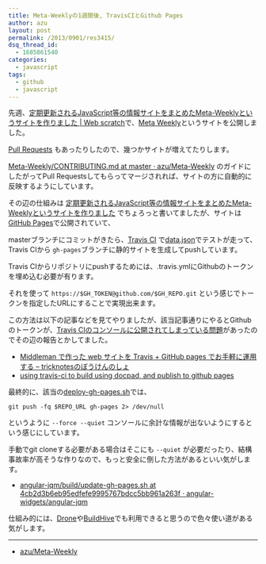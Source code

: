 ```yaml
---
title: Meta-Weeklyの1週間後, TravisCIとGithub Pages
author: azu
layout: post
permalink: /2013/0901/res3415/
dsq_thread_id:
  - 1685861540
categories:
  - javascript
tags:
  - github
  - javascript
---
```

先週、[定期更新されるJavaScript等の情報サイトをまとめたMeta-Weeklyというサイトを作りました | Web scratch][1]で、[Meta Weekly][2]というサイトを公開しました。

[Pull Requests][3] もあったりしたので、幾つかサイトが増えてたりします。

[Meta-Weekly/CONTRIBUTING.md at master · azu/Meta-Weekly][4] のガイドにしたがってPull Requestsしてもらってマージされれば、サイトの方に自動的に反映するようにしています。

その辺の仕組みは [定期更新されるJavaScript等の情報サイトをまとめたMeta-Weeklyというサイトを作りました][1] でちょろっと書いてましたが、サイトは[GitHub Pages][5]で公開されていて、

masterブランチにコミットがきたら、[Travis CI][6] で[data.json][7]でテストが走って、Travis CIから `gh-pages`ブランチに静的サイトを生成してpushしています。

Travis CIからリポジトリにpushするためには、.travis.ymlにGithubのトークンを埋め込む必要が有ります。

それを使って `https://$GH_TOKEN@github.com/$GH_REPO.git` という感じでトークンを指定したURLにすることで実現出来ます。

この方法は以下の記事などを見てやりましたが、該当記事通りにやるとGithubのトークンが、[Travis CIのコンソールに公開されてしまっている問題][8]があったのでその辺の報告とかしてました。

*   [Middleman で作った web サイトを Travis + GitHub pages でお手軽に運用する &#8211; tricknotesのぼうけんのしょ][9]
*   [using travis-ci to build using docpad, and publish to github pages][10] 

最終的に、該当の[deploy-gh-pages.sh][11]では、

    git push -fq $REPO_URL gh-pages 2> /dev/null
    

というように `--force --quiet` コンソールに余計な情報が出ないようにするという感じにしています。

手動でgit cloneする必要がある場合はそこにも `--quiet` が必要だったり、結構事故率が高そうな作りなので、もっと安全に倒した方法があるといい気がします。

*   [angular-jqm/build/update-gh-pages.sh at 4cb2d3b6eb95edfefe9995767bdcc5bb961a263f · angular-widgets/angular-jqm][12]

仕組み的には、[Drone][13]や[BuildHive][14]でも利用できると思うので色々使い道がある気がします。

* * *

*   [azu/Meta-Weekly][15]

 [1]: https://efcl.info/2013/0825/res3409/ "定期更新されるJavaScript等の情報サイトをまとめたMeta-Weeklyというサイトを作りました | Web scratch"
 [2]: http://azu.github.io/Meta-Weekly/ "Meta Weekly"
 [3]: https://github.com/azu/Meta-Weekly/pulls?direction=desc&page=1&sort=created&state=closed "Pull Requests · azu/Meta-Weekly"
 [4]: https://github.com/azu/Meta-Weekly/blob/master/CONTRIBUTING.md "Meta-Weekly/CONTRIBUTING.md at master · azu/Meta-Weekly"
 [5]: http://pages.github.com/ "GitHub Pages"
 [6]: https://travis-ci.org/azu/Meta-Weekly "Travis CI - Free Hosted Continuous Integration Platform for the Open Source Community"
 [7]: https://github.com/azu/Meta-Weekly/blob/master/data.json "data.json"
 [8]: http://tricknotes.hateblo.jp/entry/2013/08/27/230154 "Token"
 [9]: http://tricknotes.hateblo.jp/entry/2013/06/17/020229 "Middleman で作った web サイトを Travis + GitHub pages でお手軽に運用する - tricknotesのぼうけんのしょ"
 [10]: https://gist.github.com/bewest/6100033 "using travis-ci to build using docpad, and publish to github pages"
 [11]: https://github.com/azu/Meta-Weekly/blob/ed60551bf690eb3817a1bc32cf8dbc2c0a15f5cc/script/deploy-gh-pages.sh#L29 "deploy-gh-pages.sh"
 [12]: https://github.com/angular-widgets/angular-jqm/blob/4cb2d3b6eb95edfefe9995767bdcc5bb961a263f/build/update-gh-pages.sh#L12 "angular-jqm/build/update-gh-pages.sh at 4cb2d3b6eb95edfefe9995767bdcc5bb961a263f · angular-widgets/angular-jqm"
 [13]: https://drone.io/ "Drone"
 [14]: https://buildhive.cloudbees.com/ "BuildHive"
 [15]: https://github.com/azu/Meta-Weekly/ "azu/Meta-Weekly"
